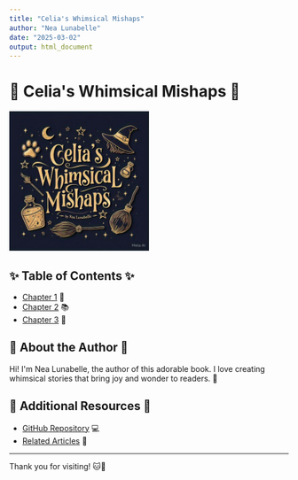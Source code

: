 ```yaml
---
title: "Celia's Whimsical Mishaps"
author: "Nea Lunabelle"
date: "2025-03-02"
output: html_document
---
```


# 🌟 Celia's Whimsical Mishaps 🌟

<img src="cover-celia.jpg" style="width: 50%;" alt="Cover Image">

## ✨ Table of Contents ✨
- [Chapter 1](chapter1.html) 📖
- [Chapter 2](chapter2.html) 📚
- [Chapter 3](chapter3.html) 📘

## 🌈 About the Author 🌈
Hi! I'm Nea Lunabelle, the author of this adorable book. I love creating whimsical stories that bring joy and wonder to readers. 🥰

## 🧸 Additional Resources 🧸
- [GitHub Repository](https://github.com/your-username/your-repository) 💻
- [Related Articles](https://example.com/related-articles) 📄

---

Thank you for visiting! 🐱💖
